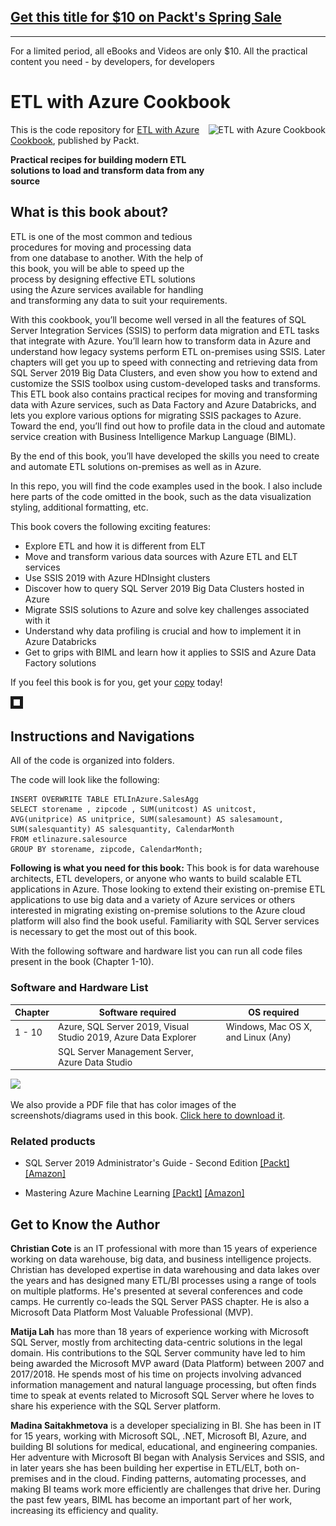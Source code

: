 ## [Get this title for $10 on Packt's Spring Sale](https://www.packt.com/B15919?utm_source=github&utm_medium=packt-github-repo&utm_campaign=spring_10_dollar_2022)
-----
For a limited period, all eBooks and Videos are only $10. All the practical content you need \- by developers, for developers

# ETL with Azure Cookbook

<a href="https://www.packtpub.com/product/etl-with-azure-cookbook/9781800203310?utm_source=github&utm_medium=repository&utm_campaign=9781800203310"><img src="https://static.packt-cdn.com/products/9781800203310/cover/smaller" alt="ETL with Azure Cookbook" height="256px" align="right"></a>

This is the code repository for [ETL with Azure Cookbook](https://www.packtpub.com/product/etl-with-azure-cookbook/9781800203310?utm_source=github&utm_medium=repository&utm_campaign=9781800203310), published by Packt.

**Practical recipes for building modern ETL solutions to load and transform data from any source**

## What is this book about?
ETL is one of the most common and tedious procedures for moving and processing data from one database to another. With the help of this book, you will be able to speed up the process by designing effective ETL solutions using the Azure services available for handling and transforming any data to suit your requirements.

With this cookbook, you’ll become well versed in all the features of SQL Server Integration Services (SSIS) to perform data migration and ETL tasks that integrate with Azure. You’ll learn how to transform data in Azure and understand how legacy systems perform ETL on-premises using SSIS. Later chapters will get you up to speed with connecting and retrieving data from SQL Server 2019 Big Data Clusters, and even show you how to extend and customize the SSIS toolbox using custom-developed tasks and transforms. This ETL book also contains practical recipes for moving and transforming data with Azure services, such as Data Factory and Azure Databricks, and lets you explore various options for migrating SSIS packages to Azure. Toward the end, you’ll find out how to profile data in the cloud and automate service creation with Business Intelligence Markup Language (BIML).

By the end of this book, you’ll have developed the skills you need to create and automate ETL solutions on-premises as well as in Azure.

In this repo, you will find the code examples used in the book. I also include here parts of the code omitted in the book, such as the data visualization styling, additional formatting, etc.

This book covers the following exciting features: 
* Explore ETL and how it is different from ELT
* Move and transform various data sources with Azure ETL and ELT services
* Use SSIS 2019 with Azure HDInsight clusters
* Discover how to query SQL Server 2019 Big Data Clusters hosted in Azure
* Migrate SSIS solutions to Azure and solve key challenges associated with it
* Understand why data profiling is crucial and how to implement it in Azure Databricks
* Get to grips with BIML and learn how it applies to SSIS and Azure Data Factory solutions

If you feel this book is for you, get your [copy](https://www.amazon.com/dp/1800203314) today!

<a href="https://www.packtpub.com/?utm_source=github&utm_medium=banner&utm_campaign=GitHubBanner"><img src="https://raw.githubusercontent.com/PacktPublishing/GitHub/master/GitHub.png" alt="https://www.packtpub.com/" border="5" /></a>

## Instructions and Navigations
All of the code is organized into folders.

The code will look like the following:
```
INSERT OVERWRITE TABLE ETLInAzure.SalesAgg
SELECT storename , zipcode , SUM(unitcost) AS unitcost,
AVG(unitprice) AS unitprice, SUM(salesamount) AS salesamount,
SUM(salesquantity) AS salesquantity, CalendarMonth
FROM etlinazure.salesource
GROUP BY storename, zipcode, CalendarMonth;
```

**Following is what you need for this book:**
This book is for data warehouse architects, ETL developers, or anyone who wants to build scalable ETL applications in Azure. Those looking to extend their existing on-premise ETL applications to use big data and a variety of Azure services or others interested in migrating existing on-premise solutions to the Azure cloud platform will also find the book useful. Familiarity with SQL Server services is necessary to get the most out of this book.

With the following software and hardware list you can run all code files present in the book (Chapter 1-10).

### Software and Hardware List

| Chapter  | Software required                                                                    | OS required                        |
| -------- | -------------------------------------------------------------------------------------| -----------------------------------|
| 1 - 10   |   Azure, SQL Server 2019, Visual Studio 2019, Azure Data Explorer                    | Windows, Mac OS X, and Linux (Any) |
|          |   SQL Server Management Server, Azure Data Studio                                    |                                    |

<img src="https://github.com/PacktPublishing/ETL-with-Azure-Cookbook/blob/master/ADS.PNG">

We also provide a PDF file that has color images of the screenshots/diagrams used in this book. [Click here to download it](https://static.packt-cdn.com/downloads/9781800203310_ColorImages.pdf).


### Related products <Other books you may enjoy>
* SQL Server 2019 Administrator's Guide - Second Edition [[Packt]](https://www.packtpub.com/product/sql-server-2019-administrator-s-guide-second-edition/9781789954326) [[Amazon]](https://www.amazon.com/dp/B08D9CDC9L)

* Mastering Azure Machine Learning [[Packt]](https://www.packtpub.com/product/mastering-azure-machine-learning/9781789807554) [[Amazon]](https://www.amazon.com/dp/1789807557)

## Get to Know the Author
**Christian Cote** 
is an IT professional with more than 15 years of experience working on data warehouse, big data, and business intelligence projects. Christian has developed expertise in data warehousing and data lakes over the years and has designed many ETL/BI processes using a range of tools on multiple platforms. He's presented at several conferences and code camps. He currently co-leads the SQL Server PASS chapter. He is also a Microsoft Data Platform Most Valuable Professional (MVP).

**Matija Lah** 
has more than 18 years of experience working with Microsoft SQL Server, mostly from architecting data-centric solutions in the legal domain. His contributions to the SQL Server community have led to him being awarded the Microsoft MVP award (Data Platform) between 2007 and 2017/2018. He spends most of his time on projects involving advanced information management and natural language processing, but often finds time to speak at events related to Microsoft SQL Server where he loves to share his experience with the SQL Server platform.

**Madina Saitakhmetova** 
is a developer specializing in BI. She has been in IT for 15 years, working with Microsoft SQL, .NET, Microsoft BI, Azure, and building BI solutions for medical, educational, and engineering companies. Her adventure with Microsoft BI began with Analysis Services and SSIS, and in later years she has been building her expertise in ETL/ELT, both on-premises and in the cloud. Finding patterns, automating processes, and making BI teams work more efficiently are challenges that drive her. During the past few years, BIML has become an important part of her work, increasing its efficiency and quality.

